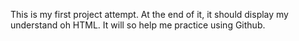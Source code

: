 This is my first project attempt.
At the end of it, it should display my understand oh HTML.
It will so help me practice using Github.